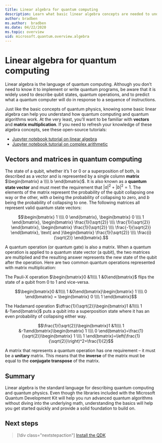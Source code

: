 ```yaml
---
title: Linear algebra for quantum computing
description: Learn what basic linear algebra concepts are needed to understand quantum computing
author: bradben
ms.author:  bradben
ms.date: 04/22/2020
ms.topic: overview
uid: microsoft.quantum.overview.algebra
---
```


# Linear algebra for quantum computing

Linear algebra is the language of quantum computing. Although you don’t need to know it to implement or write quantum programs, be aware that it is widely used to describe qubit states, quantum operations, and to predict what a quantum computer will do in response to a sequence of instructions.

Just like the basic concepts of quantum physics, knowing some basic linear algebra can help you understand how quantum computing and quantum algorithms work. At the very least, you’ll want to be familiar with **vectors** and **matrix multiplication**. If you need to refresh your knowledge of these algebra concepts, see these open-source tutorials:

- [Jupyter notebook tutorial on linear algebra](https://github.com/microsoft/QuantumKatas/tree/master/tutorials/LinearAlgebra)
- [Jupyter notebook tutorial on complex arithmetic](https://github.com/microsoft/QuantumKatas/tree/master/tutorials/ComplexArithmetic)

## Vectors and matrices in quantum computing

The state of a qubit, whether it’s 1 or 0 or a superposition of both, is described as a vector and is represented by a single column **matrix** $\begin{bmatrix} a \\\\  b \end{bmatrix}$. It is also known as a **quantum state vector** and must meet the requirement that $|a|^2 + |b|^2 = 1$.  The elements of the matrix represent the probability of the qubit collapsing one way or the other, with $a$ being the probability of collapsing to zero, and $b$ being the probability of collapsing to one. The following matrices all represent valid quantum state vectors:

$$\begin{bmatrix} 1 \\\\  0 \end{bmatrix}, \begin{bmatrix} 0 \\\\  1 \end{bmatrix}, \begin{bmatrix} \frac{1}{\sqrt{2}} \\\\  \frac{1}{\sqrt{2}} \end{bmatrix}, \begin{bmatrix} \frac{1}{\sqrt{2}} \\\\  \frac{-1}{\sqrt{2}} \end{bmatrix}, \text{ and }\begin{bmatrix} \frac{1}{\sqrt{2}} \\\\  \frac{i}{\sqrt{2}} \end{bmatrix}.$$

A quantum operation (or quantum gate) is also a matrix. When a quantum operation is applied to a quantum state vector (a qubit), the two matrices are multiplied and the resulting answer represents the new state of the qubit after the operation.  Here are two common quantum operations represented with matrix multiplication:

The Pauli-X operation $\begin{bmatrix}0 &1\\\\ 1 &0\end{bmatrix}$ flips the state of a qubit from 0 to 1 and vice-versa.

$$\begin{bmatrix}0 &1\\\\ 1 &0\end{bmatrix}\begin{bmatrix} 1 \\\\  0 \end{bmatrix} = \begin{bmatrix} 0 \\\\  1 \end{bmatrix}$$

The Hadamard operation $\dfrac{1}{\sqrt{2}}\begin{bmatrix}1 &1\\\\ 1 &-1\end{bmatrix}$ puts a qubit into a superposition state where it has an even probability of collapsing either way.

$$\frac{1}{\sqrt{2}}\begin{bmatrix}1 &1\\\\ 1 &-1\end{bmatrix}\begin{bmatrix} 1 \\\\  0 \end{bmatrix}=\frac{1}{\sqrt{2}}\begin{bmatrix} 1 \\\\  1 \end{bmatrix}=\left(\frac{1}{\sqrt{2}}\right)^2=\frac{1}{2}$$

A matrix that represents a quantum operation has one requirement – it must be a **unitary** matrix. This means that the **inverse** of the matrix must be equal to the **conjugate transpose** of the matrix.

## Summary

Linear algebra is the standard language for describing quantum computing and quantum physics. Even though the libraries included with the Microsoft Quantum Development Kit will help you run advanced quantum algorithms without diving into the underlying math, understanding the basics will help you get started quickly and provide a solid foundation to build on.

## Next steps

> [!div class="nextstepaction"]
> [Install the QDK](xref:microsoft.quantum.install)